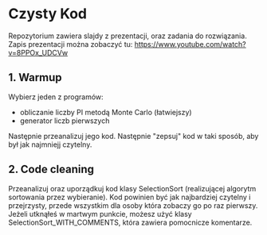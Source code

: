 # Czysty Kod
Repozytorium zawiera slajdy z prezentacji, oraz zadania do rozwiązania. Zapis prezentacji można zobaczyć tu: https://www.youtube.com/watch?v=8PPOx_UDCVw

## 1. Warmup
Wybierz jeden z programów: 
- obliczanie liczby PI metodą Monte Carlo (łatwiejszy)
- generator liczb pierwszych
<a/>
Następnie przeanalizuj jego kod. Następnie "zepsuj" kod w taki sposób, aby był jak najmniejj czytelny.

## 2. Code cleaning
Przeanalizuj oraz uporządkuj kod klasy SelectionSort (realizującej algorytm sortowania przez wybieranie). Kod powinien być jak najbardziej czytelny i przejrzysty, przede wszystkim dla osoby która zobaczy go po raz pierwszy.
Jeżeli utknąłeś w martwym punkcie, możesz użyć klasy SelectionSort_WITH_COMMENTS, która zawiera pomocnicze komentarze.
